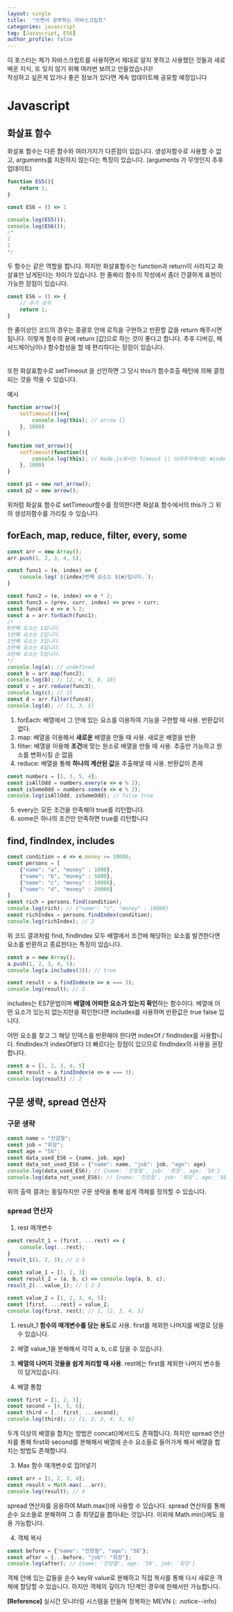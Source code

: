 ```yaml
---
layout: single
title:  "쓰면서 공부하는 자바스크립트"
categories: javascript
tag: [Javascript, ES6]
author_profile: false
---
```


이 포스터는 제가 자바스크립트를 사용하면서 제대로 알지 못하고 사용했던 것들과 새로 배운 지식, 또 잊지 않기 위해 여러번 보려고 만들었습니다!   
작성하고 싶은게 있거나 좋은 정보가 있다면 계속 업데이트해 공유할 예정입니다

# Javascript

## 화살표 함수
화살표 함수는 다른 함수와 여러가지가 다른점이 있습니다. 생성자함수로 사용할 수 없고, arguments를 지원하지 않는다는 특징이 있습니다. (arguments 가 무엇인지 추후 업데이트)

```javascript
function ES5(){
    return 1;
}

const ES6 = () => 1

console.log(ES5());
console.log(ES6());
/*
1
1
*/
```

두 함수는 같은 역할을 합니다. 하지만 화살표함수는 function과 return이 사라지고 화살표만 남게된다는 차이가 있습니다. 한 줄짜리 함수의 작성에서 좀더 간결하게 표현이 가능한 장점이 있습니다.

```javascript
const ES6 = () => {
    // 추가 로직
    return 1;
}
```

한 줄이상인 코드의 경우는 중괄호 안에 로직을 구현하고 반환할 값을 return 해주시면 됩니다. 이렇게 함수의 끝에 return [값]으로 하는 것이 좋다고 합니다. 추후 디버깅, 메서드체이닝이나 함수합성을 할 때 편리하다는 장점이 있습니다.
<br/>
<br/>
<br/>
또한 화살표함수로 setTimeout 을 선언하면 그 당시 this가 함수호출 패턴에 의해 결정되는 것을 막을 수 있습니다.

예시
```javascript
function arrow(){
    setTimeout(()=>{
        console.log(this); // arrow {}
    }, 1000)
}

function not_arrow(){
    setTimeout(function(){
        console.log(this); // Node.js에서는 Timeout || 브라우저에서는 Window
    }, 1000)
}

const p1 = new not_arrow();
const p2 = new arrow();
```

위처럼 화살표 함수로 setTimeout함수를 정의한다면 화살표 함수에서의 this가 그 위의 생성자함수를 가리킬 수 있습니다.

## forEach, map, reduce, filter, every, some

```javascript
const arr = new Array();
arr.push(1, 2, 3, 4, 5);

const func1 = (e, index) => {
    console.log(`${index}번째 요소는 ${e}입니다.`);
}

const func2 = (e, index) => e * 2;
const func3 = (prev, curr, index) => prev + curr;
const func4 = e => e % 2;
const a = arr.forEach(func1);
/*
0번째 요소는 1입니다.
1번째 요소는 2입니다.
2번째 요소는 3입니다.
3번째 요소는 4입니다.
4번째 요소는 5입니다.
*/
console.log(a); // undefined
const b = arr.map(func2);
console.log(b); // [2, 4, 6, 8, 10]
const c = arr.reduce(func3);
console.log(c); // 15
const d = arr.filter(func4);
console.log(d); // [1, 3, 5]
```

1. forEach: 배열에서 그 안에 있는 요소를 이용하여 기능을 구현할 때 사용. 반환값이 없다.
2. map: 배열을 이용해서 **새로운** 배열을 만들 때 사용. 새로운 배열을 반환
3. filter: 배열을 이용해 **조건**에 맞는 원소로 배열을 만들 때 사용. 추출만 가능하고 원소를 변화시킬 순 없음
4. reduce: 배열을 통해 **하나의 계산된 값**을 추출해낼 때 사용. 반환값이 존재

```javascript
const numbers = [1, 3, 5, 4];
const isAllOdd = numbers.every(e => e % 2);
const isSomeOdd = numbers.some(e => e % 2);
console.log(isAllOdd, isSomeOdd); // false true
```
5. every는 모든 조건을 만족해야 true를 리턴합니다.
6. some은 하나의 조건만 만족하면 true를 리턴합니다

## find, findIndex, includes

```javascript
const condition = e => e.money >= 10000;
const persons = [
    {"name": "a", "money" : 1000},
    {"name": "b", "money" : 5000},
    {"name": "c", "money" : 10000},
    {"name": "d", "money" : 20000}
]
const rich = persons.find(condition);
console.log(rich); // {"name": "c", "money" : 10000}
const richIndex = persons.findIndex(condition);
console.log(richIndex); // 2
```
위 코드 결과처럼 find, findIndex 모두 배열에서 조건에 해당하는 요소를 발견한다면 요소를 반환하고 종료한다는 특징이 있습니다.

```javascript
const a = new Array();
a.push(1, 2, 3, 4, 5);
console.log(a.includes(3)); // true

const result = a.findIndex(e => e === 3);
console.log(result); // 2
```
includes는 ES7문법이며 **배열에 어떠한 요소가 있는지 확인**하는 함수이다. 베열에 어떤 요소가 있는지 없는지만을 확인한다면 includes를 사용하며 반환값은 true false 입니다. 

어떤 요소를 찾고 그 해당 인덱스를 반환해야 한다면 indexOf / findIndex를 사용합니다. findIndex가 indexOf보다 더 빠르다는 장점이 있으므로 findIndex의 사용을 권장합니다.

```javascript
const a = [1, 2, 3, 4, 5]
const result = a.findIndex(e => e === 3);
console.log(result) // 2
```

## 구문 생략, spread 연산자
### 구문 생략
```javascript
const name = "진양철";
const job = "회장";
const age = "58";
const data_used_ES6 = {name, job, age}
const data_not_used_ES6 = {"name": name, "job": job, "age": age}
console.log(data_used_ES6); // {name: '진양철', job: '회장', age: '58'}
console.log(data_not_used_ES6); // {name: '진양철', job: '회장', age: '58'}
```
위의 출력 결과는 동일하지만 구문 생략을 통해 쉽게 객체를 정의할 수 있습니다.

### spread 연산자
1. rest 매개변수

```javascript
const result_1 = (first, ...rest) => {
    console.log(...rest);
}
result_1(1, 2, 3); // 2 3

const value_1 = [1, 2, 3];
const result_2 = (a, b, c) => console.log(a, b, c);
result_2(...value_1); // 1 2 3

const value_2 = [1, 2, 3, 4, 5];
const [first, ...rest] = value_2;
console.log(first, rest); // 1, [2, 3, 4, 5]
```
1. result_1 **함수의 매개변수를 담는 용도**로 사용. first를 제외한 나머지를 배열로 담을 수 있습니다.
2. 배열 value_1을 분해해서 각각 a, b, c로 담을 수 있습니다.
3. **배열의 나머지 것들을 쉽게 처리할 때 사용**. rest에는 first를 제외한 나머지 변수들이 담겨있습니다.

2. 배열 통합

```javascript
const first = [1, 2, 3];
const second = [4, 5, 6];
const third = [...first, ...second];
console.log(third); // [1, 2, 3, 4, 5, 6]
```
두개 이상의 배열을 합치는 방법은 concat()메서드도 존재합니다. 하지만 spread 연산자를 통해 first와 second를 분해해서 배열에 순수 요소들로 들어가게 해서 배열을 합치는 방법도 존재합니다.

3. Max 함수 매개변수로 집어넣기

```javascript
const arr = [1, 2, 3, 4];
const result = Math.max(...arr);
console.log(result); // 4
```
spread 연산자를 응용하여 Math.max()에 사용할 수 있습니다. spread 연산자를 통해 순수 요소들로 분해하여 그 중 최댓값을 뽑아내는 것입니다. 이외에 Math.min()에도 응용 가능합니다.

4. 객체 복사

```javascript
const before = {"name": "진양철", "age": "58"};
const after = {...before, "job": "회장"};
console.log(after); // {name: '진양철', age: '58', job: '회장'}
```
객체 안에 있는 값들을 순수 key와 value로 분해하고 직접 복사를 통해 다시 새로운 객체에 할당할 수 있습니다. 하지만 객체의 깊이가 1단계인 경우에 한해서만 가능합니다.


**[Reference]** 실시간 모니터링 시스템을 만들며 정복하는 MEVN
{: .notice--info}